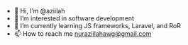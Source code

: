 - 👋 Hi, I’m @aziilah
- 👀 I’m interested in software development
- 🌱 I’m currently learning JS frameworks, Laravel, and RoR
- 📫 How to reach me nuraziilahawg@gmail.com

<!---
aziilah/aziilah is a ✨ special ✨ repository because its `README.md` (this file) appears on your GitHub profile.
You can click the Preview link to take a look at your changes.
--->
